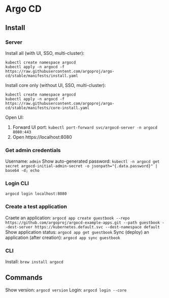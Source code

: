 # Argo CD

## Install
### Server
Install all (with UI, SSO, multi-cluster):
```
kubectl create namespace argocd
kubectl apply -n argocd -f https://raw.githubusercontent.com/argoproj/argo-cd/stable/manifests/install.yaml
```
Install core only (without UI, SSO, multi-cluster):
```
kubectl create namespace argocd
kubectl apply -n argocd -f https://raw.githubusercontent.com/argoproj/argo-cd/stable/manifests/core-install.yaml
```
Open UI:
1. Forward UI port: `kubectl port-forward svc/argocd-server -n argocd 8080:443`
2. Open https://localhost:8080
### Get admin credentials
Username: `admin`
Show auto-generated password: `kubectl -n argocd get secret argocd-initial-admin-secret -o jsonpath="{.data.password}" | base64 -d; echo`
### Login CLI
`argocd login localhost:8080`
### Create a test application
Craete an application: `argocd app create guestbook --repo https://github.com/argoproj/argocd-example-apps.git --path guestbook --dest-server https://kubernetes.default.svc --dest-namespace default`
Show application status: `argocd app get guestbook`
Sync (deploy) an application (after creation): `argocd app sync guestbook`


### CLI
Install: `brew install argocd`

## Commands
Show version: `argocd version`
Login: `argocd login --core`
